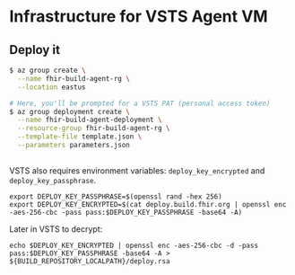 # Infrastructure for VSTS Agent VM

## Deploy it

```sh
$ az group create \
  --name fhir-build-agent-rg \
  --location eastus

# Here, you'll be prompted for a VSTS PAT (personal access token)
$ az group deployment create \
  --name fhir-build-agent-deployment \
  --resource-group fhir-build-agent-rg \
  --template-file template.json \
  --parameters parameters.json
  
```

VSTS also requires environment variables: `deploy_key_encrypted` and `deploy_key_passphrase`.

```
export DEPLOY_KEY_PASSPHRASE=$(openssl rand -hex 256)
export DEPLOY_KEY_ENCRYPTED=$(cat deploy.build.fhir.org | openssl enc -aes-256-cbc -pass pass:$DEPLOY_KEY_PASSPHRASE -base64 -A)
```

Later in VSTS to decrypt:

```
echo $DEPLOY_KEY_ENCRYPTED | openssl enc -aes-256-cbc -d -pass pass:$DEPLOY_KEY_PASSPHRASE -base64 -A > ${BUILD_REPOSITORY_LOCALPATH}/deploy.rsa
```
